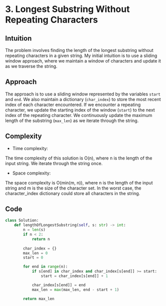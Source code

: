 # 3. Longest Substring Without Repeating Characters

## Intuition

The problem involves finding the length of the longest substring without repeating characters in a given string. My initial intuition is to use a sliding window approach, where we maintain a window of characters and update it as we traverse the string.

## Approach

The approach is to use a sliding window represented by the variables `start` and `end`. We also maintain a dictionary (`char_index`) to store the most recent index of each character encountered. If we encounter a repeating character, we update the starting index of the window (`start`) to the next index of the repeating character. We continuously update the maximum length of the substring (`max_len`) as we iterate through the string.

## Complexity

- Time complexity:

The time complexity of this solution is O(n), where n is the length of the input string. We iterate through the string once.

- Space complexity:

The space complexity is O(min(m, n)), where n is the length of the input string and m is the size of the character set. In the worst case, the character_index dictionary could store all characters in the string.

## Code

```python
class Solution:
    def lengthOfLongestSubstring(self, s: str) -> int:
        n = len(s)
        if n < 2:
            return n
  
        char_index = {}
        max_len = 0
        start = 0 

        for end in range(n):
            if s[end] in char_index and char_index[s[end]] >= start:
                start = char_index[s[end]] + 1

            char_index[s[end]] = end 
            max_len = max(max_len, end - start + 1)

        return max_len
```
